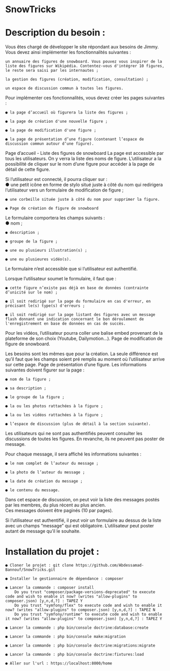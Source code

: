 # SnowTricks

# Description du besoin :

Vous êtes chargé de développer le site répondant aux besoins de Jimmy. Vous devez ainsi implémenter les fonctionnalités suivantes :   


    un annuaire des figures de snowboard. Vous pouvez vous inspirer de la liste des figures sur Wikipédia. Contentez-vous d'intégrer 10 figures, le reste sera saisi par les internautes ;  

    la gestion des figures (création, modification, consultation) ;  

    un espace de discussion commun à toutes les figures.  
      


Pour implémenter ces fonctionnalités, vous devez créer les pages suivantes :

    ● la page d’accueil où figurera la liste des figures ;  

    ● la page de création d'une nouvelle figure ;  

    ● la page de modification d'une figure ;  

    ● la page de présentation d’une figure (contenant l’espace de discussion commun autour d’une figure).  

  

Page d’accueil - Liste des figures de snowboard
La page est accessible par tous les utilisateurs. On y verra la liste des noms de figure. L’utilisateur a la possibilité de cliquer sur le nom d’une figure pour accéder à la page de détail de cette figure.

Si l’utilisateur est connecté, il pourra cliquer sur :  
    ● une petit icône en forme de stylo situé juste à côté du nom qui redirigera l’utilisateur vers un formulaire de modification de figure ;  

    ● une corbeille située juste à côté du nom pour supprimer la figure.  

    ● Page de création de figure de snowboard
      
Le formulaire comportera les champs suivants :  
    ● nom ;  

    ● description ;  

    ● groupe de la figure ;  

    ● une ou plusieurs illustration(s) ;  

    ● une ou plusieures vidéo(s).

Le formulaire n’est accessible que si l’utilisateur est authentifié.  
  

Lorsque l’utilisateur soumet le formulaire, il faut que :  

    ● cette figure n’existe pas déjà en base de données (contrainte d’unicité sur le nom) ;  

    ● il soit redirigé sur la page du formulaire en cas d'erreur, en précisant le(s) type(s) d'erreurs ;  

    ● il soit redirigé sur la page listant des figures avec un message flash donnant une indication concernant le bon déroulement de l'enregistrement en base de données en cas de succès.  


  Pour les vidéos, l’utilisateur pourra coller une balise embed provenant de la plateforme de son choix (Youtube, Dailymotion…).
  Page de modification de figure de snowboard.

Les besoins sont les mêmes que pour la création. La seule différence est qu’il faut que les champs soient pré remplis au moment où l’utilisateur arrive sur cette page.
Page de présentation d’une figure.
Les informations suivantes doivent figurer sur la page :  

    ● nom de la figure ;  

    ● sa description ;  

    ● le groupe de la figure ;  

    ● la ou les photos rattachées à la figure ;  

    ● la ou les vidéos rattachées à la figure ;  

    ● l’espace de discussion (plus de détail à la section suivante).  
  

Les utilisateurs qui ne sont pas authentifiés peuvent consulter les discussions de toutes les figures. En revanche, ils ne peuvent pas poster de message.  
  

Pour chaque message, il sera affiché les informations suivantes :  

    ● le nom complet de l’auteur du message ;  

    ● la photo de l’auteur du message ;  

    ● la date de création du message ;  

    ● le contenu du message.  
      

Dans cet espace de discussion, on peut voir la liste des messages postés par les membres, du plus récent au plus ancien.  
Ces messages doivent être paginés (10 par pages).  
  
  
Si l’utilisateur est authentifié, il peut voir un formulaire au dessus de la liste avec un champs “message” qui est obligatoire. L’utilisateur peut poster autant de message qu’il le souhaite.  
  

  
# Installation du projet :  
  
    ● Cloner le projet : git clone https://github.com/Abdessamad-Bannouf/SnowTricks.git  
    
    ● Installer le gestionnaire de dépendance : composer  

    ● Lancer la commande : composer install  
        Do you trust "composer/package-versions-deprecated" to execute code and wish to enable it now? (writes "allow-plugins" to composer.json) [y,n,d,?] : TAPEZ Y  
        Do you trust "symfony/flex" to execute code and wish to enable it now? (writes "allow-plugins" to composer.json) [y,n,d,?] : TAPEZ N  
        Do you trust "symfony/runtime" to execute code and wish to enable it now? (writes "allow-plugins" to composer.json) [y,n,d,?] : TAPEZ Y  
        
    ● Lancer la commande : php bin/console doctrine:database:create  
      
    ● Lancer la commande : php bin/console make:migration  

    ● Lancer la commande : php bin/console doctrine:migrations:migrate  

    ● Lancer la commande : php bin/console doctrine:fixtures:load  

    ● Aller sur l'url : https://localhost:8000/home
